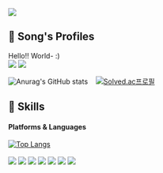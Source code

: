 <img src = "https://capsule-render.vercel.app/api?type=waving&color=0:ed9d0b,100:f94001&height=180&section=header&text=Developer%20Song's%20%F0%9F%91%8B&fontSize=32&animation=fadeIn&fontAlignY=36&fontColor=ffffff"/>

## 👋 Song's Profiles
Hello!! World- :)<br>
<img src="https://img.shields.io/badge/BLOG-000000?style=flat&logo=Notion&logoColor=white"/> <img src="https://img.shields.io/badge/reoiy14@gmail.com-EA4335?style=flat&logo=Gmail&logoColor=white"/><br>

![Anurag's GitHub stats](https://github-readme-stats.vercel.app/api?username=Sarwins&show_icons=true&theme=dracula)&nbsp;&nbsp;&nbsp;
[![Solved.ac프로필](http://mazassumnida.wtf/api/v2/generate_badge?boj=Sarwins)](https://solved.ac/Sarwins)

## :star2: Skills
#### Platforms & Languages<br>
[![Top Langs](https://github-readme-stats.vercel.app/api/top-langs/?username=Sarwins&layout=compact)](https://github.com/Sarwins/github-readme-stats)<br><br>
<img src="https://img.shields.io/badge/-A8B9CC?style=flat&logo=C&logoColor=white"/> <img src="https://img.shields.io/badge/Python-3776AB?style=flat&logo=Python&logoColor=white"/> <img src="https://img.shields.io/badge/TensorFlow-FF6F00?style=flat&logo=TensorFlow&logoColor=white"/> <img src="https://img.shields.io/badge/Html5-E34F26?style=flat&logo=Html5&logoColor=white"/> <img src="https://img.shields.io/badge/CSS3-1572B6?style=flat&logo=CSS3&logoColor=white"/> <img src="https://img.shields.io/badge/Android-3DDC84?style=flat&logo=Android&logoColor=white"/> <img src="https://img.shields.io/badge/Swift-F05138?style=flat&logo=Swift&logoColor=white"/>
